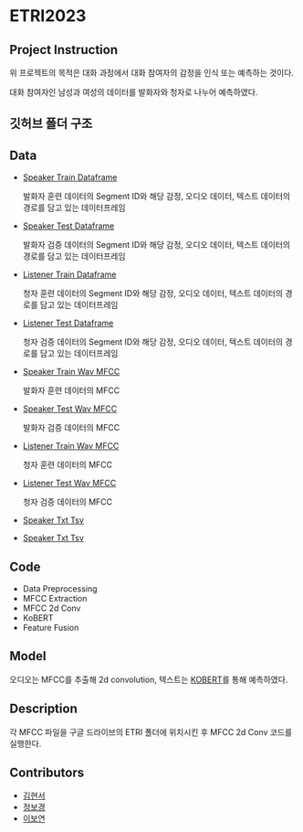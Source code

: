 # ETRI2023
## Project Instruction

위 프로젝트의 목적은 대화 과정에서 대화 참여자의 감정을 인식 또는 예측하는 것이다.

대화 참여자인 남성과 여성의 데이터를 발화자와 청자로 나누어 예측하였다.

## 깃허브 폴더 구조

## Data

- [Speaker Train Dataframe]()

  발화자 훈련 데이터의 Segment ID와 해당 감정, 오디오 데이터, 텍스트 데이터의 경로를 담고 있는 데이터프레임
- [Speaker Test Dataframe]()

  발화자 검증 데이터의 Segment ID와 해당 감정, 오디오 데이터, 텍스트 데이터의 경로를 담고 있는 데이터프레임
- [Listener Train Dataframe]()

  청자 훈련 데이터의 Segment ID와 해당 감정, 오디오 데이터, 텍스트 데이터의 경로를 담고 있는 데이터프레임
- [Listener Test Dataframe]()

  청자 검증 데이터의 Segment ID와 해당 감정, 오디오 데이터, 텍스트 데이터의 경로를 담고 있는 데이터프레임
- [Speaker Train Wav MFCC]()

  발화자 훈련 데이터의 MFCC
- [Speaker Test Wav MFCC]()

  발화자 검증 데이터의 MFCC
- [Listener Train Wav MFCC]()

  청자 훈련 데이터의 MFCC
- [Listener Test Wav MFCC]()

  청자 검증 데이터의 MFCC
- [Speaker Txt Tsv]()
- [Speaker Txt Tsv]()

## Code

- Data Preprocessing
- MFCC Extraction
- MFCC 2d Conv
- KoBERT
- Feature Fusion

## Model

오디오는 MFCC를 추출해 2d convolution, 텍스트는 [KOBERT](https://github.com/SKTBrain/KoBERT)를 통해 예측하였다.

## Description

각 MFCC 파일을 구글 드라이브의 ETRI 폴더에 위치시킨 후 MFCC 2d Conv 코드를 실행한다.


## Contributors

- [김현서](https://github.com/Hiseoi)
- [정보경](https://github.com/martian0915)
- [이보연](https://github.com/JumpingDragon)
